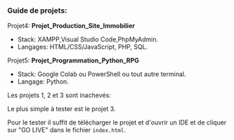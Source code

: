 <h3>Guide de projets:</h3>

Projet4: <b>Projet_Production_Site_Immobilier</b>

- Stack: XAMPP,Visual Studio Code,PhpMyAdmin.
- Langages: HTML/CSS/JavaScript, PHP, SQL.

Projet5: <b>Projet_Programmation_Python_RPG</b>

- Stack: Google Colab ou PowerShell ou tout autre terminal.
- Langage: Python.

Les projets 1, 2 et 3 sont inachevés:

Le plus simple à tester est le projet 3.

Pour le tester il suffit de télécharger le projet et d'ouvrir un IDE et de cliquer sur "GO LIVE" dans le fichier <code>index.html</code>.